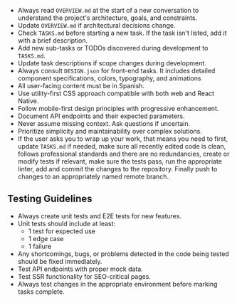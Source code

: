 - Always read `OVERVIEW.md` at the start of a new conversation to understand the project's architecture, goals, and constraints.
- Update `OVERVIEW.md` if architectural decisions change.
- Check `TASKS.md` before starting a new task. If the task isn't listed, add it with a brief description.
- Add new sub-tasks or TODOs discovered during development to `TASKS.md`.
- Update task descriptions if scope changes during development.
- Always consult `DESIGN.json` for front-end tasks. It includes detailed component specifications, colors, typography, and animations
- All user-facing content must be in Spanish.
- Use utility-first CSS approach compatible with both web and React Native.
- Follow mobile-first design principles with progressive enhancement.
- Document API endpoints and their expected parameters.
- Never assume missing context. Ask questions if uncertain.
- Prioritize simplicity and maintainability over complex solutions.
- If the user asks you to wrap up your work, that means you need to first, update `TASKS.md` if needed, make sure all recently edited code is clean, follows professional standards and there are no redundancies, create or modify tests if relevant, make sure the tests pass, run the appropriate linter, add and commit the changes to the repository. Finally push to changes to an appropriately named remote branch.

## Testing Guidelines
- Always create unit tests and E2E tests for new features.
- Unit tests should include at least:
  - 1 test for expected use
  - 1 edge case
  - 1 failure
- Any shortcomings, bugs, or problems detected in the code being tested should be fixed immediately.
- Test API endpoints with proper mock data.
- Test SSR functionality for SEO-critical pages.
- Always test changes in the appropriate environment before marking tasks complete.
